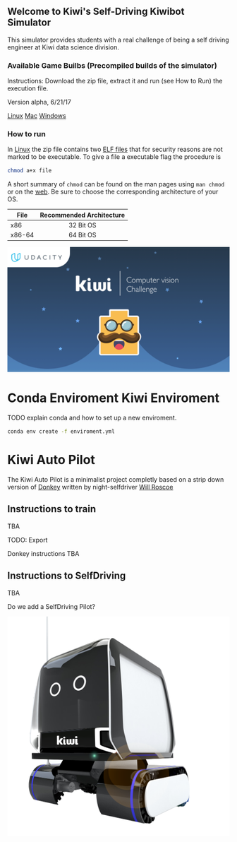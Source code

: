 ## Welcome to Kiwi's Self-Driving Kiwibot Simulator

This simulator provides students with a real challenge of being a self driving engineer at Kiwi data science division.

### Available Game Builbs (Precompiled builds of the simulator)

Instructions: Download the zip file, extract it and run (see How to Run) the execution file.

Version alpha, 6/21/17

[Linux]()
[Mac]()
[Windows]()


### How to run

In [Linux]() the zip file contains two [ELF files](https://en.wikipedia.org/wiki/Executable_and_Linkable_Format) that for security reasons are not marked to be executable. To give a file a executable flag the procedure is

```bash
chmod a+x file
```
A short summary of `chmod` can be found on the man pages using `man chmod` or on the [web](https://explainshell.com/explain?cmd=chmod+a%2Bx+file).
Be sure to choose the corresponding architecture of your OS.

| File   | Recommended Architecture |
| ----   |:------------------------:|
| x86    | 32 Bit OS                |
| x86-64 | 64 Bit OS                |

![KiwiBot Challenge](./Challenge.png)

# Conda Enviroment Kiwi Enviroment

TODO explain conda and how to set up a new enviroment.

```bash
conda env create -f enviroment.yml
```





# Kiwi Auto Pilot

The Kiwi Auto Pilot is a minimalist project completly based on  a strip down version of [Donkey](https://github.com/wroscoe/donkey)
written by night-selfdriver [Will Roscoe](https://github.com/wroscoe)

## Instructions to train

TBA

TODO: Export

Donkey instructions TBA

## Instructions to SelfDriving

TBA

Do we add a SelfDriving Pilot?

![Kiwibot](./KIWIBOT.png)
